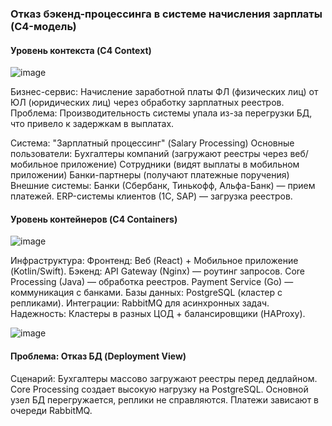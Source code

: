 ### Отказ бэкенд-процессинга в системе начисления зарплаты (C4-модель)

#### Уровень контекста (C4 Context)

![image](https://github.com/user-attachments/assets/2e1f3117-0485-43ab-8339-b249255bcfb9)

Бизнес-сервис: Начисление заработной платы ФЛ (физических лиц) от ЮЛ (юридических лиц) через обработку зарплатных реестров.
Проблема: Производительность системы упала из-за перегрузки БД, что привело к задержкам в выплатах.

Система: "Зарплатный процессинг" (Salary Processing)
Основные пользователи:
Бухгалтеры компаний (загружают реестры через веб/мобильное приложение)
Сотрудники (видят выплаты в мобильном приложении)
Банки-партнеры (получают платежные поручения)
Внешние системы:
Банки (Сбербанк, Тинькофф, Альфа-Банк) — прием платежей.
ERP-системы клиентов (1С, SAP) — загрузка реестров.

#### Уровень контейнеров (C4 Containers)

![image](https://github.com/user-attachments/assets/efbdb7cd-3acf-4b50-a1f5-6750d3fd2a9a)

Инфраструктура:
Фронтенд: Веб (React) + Мобильное приложение (Kotlin/Swift).
Бэкенд:
API Gateway (Nginx) — роутинг запросов.
Core Processing (Java) — обработка реестров.
Payment Service (Go) — коммуникация с банками.
Базы данных: PostgreSQL (кластер с репликами).
Интеграции: RabbitMQ для асинхронных задач.
Надежность: Кластеры в разных ЦОД + балансировщики (HAProxy).

![image](https://github.com/user-attachments/assets/3a98cdc4-f14a-4213-980a-0ecc6a0ef53e)

#### Проблема: Отказ БД (Deployment View)
Сценарий:
Бухгалтеры массово загружают реестры перед дедлайном.
Core Processing создает высокую нагрузку на PostgreSQL.
Основной узел БД перегружается, реплики не справляются.
Платежи зависают в очереди RabbitMQ.
